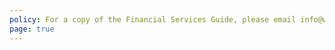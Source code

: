```yaml
---
policy: For a copy of the Financial Services Guide, please email info@walbrook.com.au
page: true
---
```

